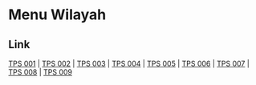 # Menu Wilayah

## Link

[TPS 001](https://github.com/gigit-pemilu/pemilu-2024-75-gorontalo/tree/main/pileg-dpr/hitung-suara/sub/75-gorontalo/sub/71-kota-gorontalo/sub/03-kota-utara/sub/1014-dulomo-utara/sub/001-tps)
 | 
[TPS 002](https://github.com/gigit-pemilu/pemilu-2024-75-gorontalo/tree/main/pileg-dpr/hitung-suara/sub/75-gorontalo/sub/71-kota-gorontalo/sub/03-kota-utara/sub/1014-dulomo-utara/sub/002-tps)
 | 
[TPS 003](https://github.com/gigit-pemilu/pemilu-2024-75-gorontalo/tree/main/pileg-dpr/hitung-suara/sub/75-gorontalo/sub/71-kota-gorontalo/sub/03-kota-utara/sub/1014-dulomo-utara/sub/003-tps)
 | 
[TPS 004](https://github.com/gigit-pemilu/pemilu-2024-75-gorontalo/tree/main/pileg-dpr/hitung-suara/sub/75-gorontalo/sub/71-kota-gorontalo/sub/03-kota-utara/sub/1014-dulomo-utara/sub/004-tps)
 | 
[TPS 005](https://github.com/gigit-pemilu/pemilu-2024-75-gorontalo/tree/main/pileg-dpr/hitung-suara/sub/75-gorontalo/sub/71-kota-gorontalo/sub/03-kota-utara/sub/1014-dulomo-utara/sub/005-tps)
 | 
[TPS 006](https://github.com/gigit-pemilu/pemilu-2024-75-gorontalo/tree/main/pileg-dpr/hitung-suara/sub/75-gorontalo/sub/71-kota-gorontalo/sub/03-kota-utara/sub/1014-dulomo-utara/sub/006-tps)
 | 
[TPS 007](https://github.com/gigit-pemilu/pemilu-2024-75-gorontalo/tree/main/pileg-dpr/hitung-suara/sub/75-gorontalo/sub/71-kota-gorontalo/sub/03-kota-utara/sub/1014-dulomo-utara/sub/007-tps)
 | 
[TPS 008](https://github.com/gigit-pemilu/pemilu-2024-75-gorontalo/tree/main/pileg-dpr/hitung-suara/sub/75-gorontalo/sub/71-kota-gorontalo/sub/03-kota-utara/sub/1014-dulomo-utara/sub/008-tps)
 | 
[TPS 009](https://github.com/gigit-pemilu/pemilu-2024-75-gorontalo/tree/main/pileg-dpr/hitung-suara/sub/75-gorontalo/sub/71-kota-gorontalo/sub/03-kota-utara/sub/1014-dulomo-utara/sub/009-tps)

